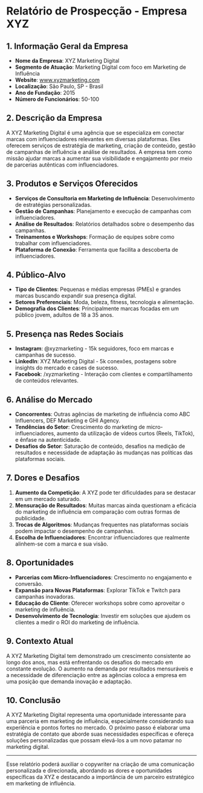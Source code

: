# Relatório de Prospecção - Empresa XYZ

## 1. Informação Geral da Empresa

- **Nome da Empresa**: XYZ Marketing Digital
- **Segmento de Atuação**: Marketing Digital com foco em Marketing de Influência
- **Website**: www.xyzmarketing.com
- **Localização**: São Paulo, SP - Brasil
- **Ano de Fundação**: 2015
- **Número de Funcionários**: 50-100

## 2. Descrição da Empresa

A XYZ Marketing Digital é uma agência que se especializa em conectar marcas com influenciadores relevantes em diversas plataformas. Eles oferecem serviços de estratégia de marketing, criação de conteúdo, gestão de campanhas de influência e análise de resultados. A empresa tem como missão ajudar marcas a aumentar sua visibilidade e engajamento por meio de parcerias autênticas com influenciadores.

## 3. Produtos e Serviços Oferecidos

- **Serviços de Consultoria em Marketing de Influência**: Desenvolvimento de estratégias personalizadas.
- **Gestão de Campanhas**: Planejamento e execução de campanhas com influenciadores.
- **Análise de Resultados**: Relatórios detalhados sobre o desempenho das campanhas.
- **Treinamentos e Workshops**: Formação de equipes sobre como trabalhar com influenciadores.
- **Plataforma de Conexão**: Ferramenta que facilita a descoberta de influenciadores.

## 4. Público-Alvo

- **Tipo de Clientes**: Pequenas e médias empresas (PMEs) e grandes marcas buscando expandir sua presença digital.
- **Setores Preferenciais**: Moda, beleza, fitness, tecnologia e alimentação.
- **Demografia dos Clientes**: Principalmente marcas focadas em um público jovem, adultos de 18 a 35 anos.

## 5. Presença nas Redes Sociais

- **Instagram**: @xyzmarketing - 15k seguidores, foco em marcas e campanhas de sucesso.
- **LinkedIn**: XYZ Marketing Digital - 5k conexões, postagens sobre insights do mercado e cases de sucesso.
- **Facebook**: /xyzmarketing - Interação com clientes e compartilhamento de conteúdos relevantes.

## 6. Análise do Mercado

- **Concorrentes**: Outras agências de marketing de influência como ABC Influencers, DEF Marketing e GHI Agency.
- **Tendências do Setor**: Crescimento do marketing de micro-influenciadores, aumento da utilização de vídeos curtos (Reels, TikTok), e ênfase na autenticidade.
- **Desafios do Setor**: Saturação de conteúdo, desafios na medição de resultados e necessidade de adaptação às mudanças nas políticas das plataformas sociais.

## 7. Dores e Desafios

1. **Aumento da Competição**: A XYZ pode ter dificuldades para se destacar em um mercado saturado.
2. **Mensuração de Resultados**: Muitas marcas ainda questionam a eficácia do marketing de influência em comparação com outras formas de publicidade.
3. **Trocas de Algoritmos**: Mudanças frequentes nas plataformas sociais podem impactar o desempenho de campanhas.
4. **Escolha de Influenciadores**: Encontrar influenciadores que realmente alinhem-se com a marca e sua visão.

## 8. Oportunidades

- **Parcerias com Micro-Influenciadores**: Crescimento no engajamento e conversão.
- **Expansão para Novas Plataformas**: Explorar TikTok e Twitch para campanhas inovadoras.
- **Educação do Cliente**: Oferecer workshops sobre como aproveitar o marketing de influência.
- **Desenvolvimento de Tecnologia**: Investir em soluções que ajudem os clientes a medir o ROI do marketing de influência.

## 9. Contexto Atual

A XYZ Marketing Digital tem demonstrado um crescimento consistente ao longo dos anos, mas está enfrentando os desafios do mercado em constante evolução. O aumento na demanda por resultados mensuráveis e a necessidade de diferenciação entre as agências coloca a empresa em uma posição que demanda inovação e adaptação.

## 10. Conclusão

A XYZ Marketing Digital representa uma oportunidade interessante para uma parceria em marketing de influência, especialmente considerando sua experiência e pontos fortes no mercado. O próximo passo é elaborar uma estratégia de contato que aborde suas necessidades específicas e ofereça soluções personalizadas que possam elevá-los a um novo patamar no marketing digital.

---

Esse relatório poderá auxiliar o copywriter na criação de uma comunicação personalizada e direcionada, abordando as dores e oportunidades específicas da XYZ e destacando a importância de um parceiro estratégico em marketing de influência.